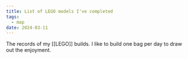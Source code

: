 ```yaml
---
title: List of LEGO models I've completed
tags:
  - map
date: 2024-03-11
---
```

The records of my [[LEGO]] builds. I like to build one bag per day to draw out the enjoyment.